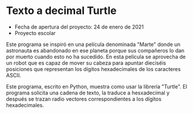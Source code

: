 # Texto a decimal Turtle
* Fecha de apertura del proyecto: 24 de enero de 2021
* Proyecto escolar

Este programa se inspiró en una película denominada "Marte" donde un astronauta es abandonado en ese planeta porque sus compañeros lo dan por muerto cuando esto no ha sucedido. En esta película se aprovecha de un robot que es capaz de mover su cabeza para apuntar dieciséis posiciones que representan los dígitos hexadecimales de los caracteres ASCII.

Este programa, escrito en Python, muestra como usar la librería "Turtle". El programa solicita una cadena de texto, la traduce a hesxadecimal y después se trazan radio vectores correspondientes a los dígitos hexadecimales.
